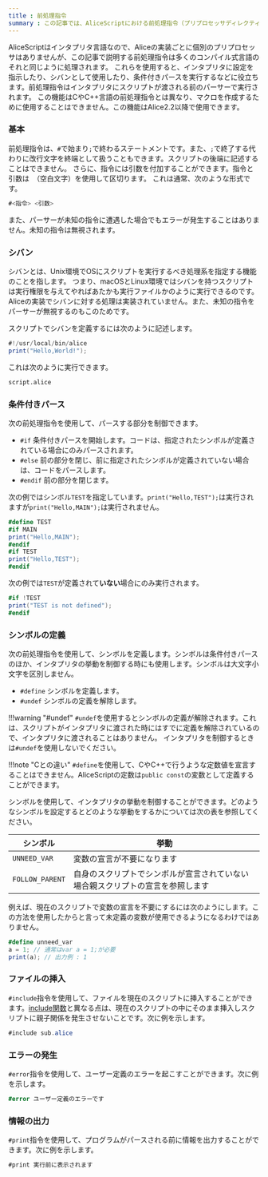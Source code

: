 ```yaml
---
title : 前処理指令
summary : この記事では、AliceScriptにおける前処理指令（プリプロセッサディレクティブ）
---
```


AliceScriptはインタプリタ言語なので、Aliceの実装ごとに個別のプリプロセッサはありませんが、この記事で説明する前処理指令は多くのコンパイル式言語のそれと同じように処理されます。
これらを使用すると、インタプリタに設定を指示したり、シバンとして使用したり、条件付きパースを実行するなどに役立ちます。前処理指令はインタプリタにスクリプトが渡される前のパーサーで実行されます。
この機能はCやC++言語の前処理指令とは異なり、マクロを作成するために使用することはできません。この機能はAlice2.2以降で使用できます。

### 基本
前処理指令は、`#`で始まり`;`で終わるステートメントです。また、`;`で終了する代わりに改行文字を終端として扱うこともできます。スクリプトの後端に記述することはできません。
さらに、指令には引数を付加することができます。指令と引数は` `（空白文字）を使用して区切ります。
これは通常、次のような形式です。

```cs title="AliceScript"
#<指令> <引数>
```

また、パーサーが未知の指令に遭遇した場合でもエラーが発生することはありません。未知の指令は無視されます。

### シバン
シバンとは、Unix環境でOSにスクリプトを実行するべき処理系を指定する機能のことを指します。
つまり、macOSとLinux環境ではシバンを持つスクリプトは実行権限を与えてやればあたかも実行ファイルかのように実行できるのです。
Aliceの実装でシバンに対する処理は実装されていません。また、未知の指令をパーサーが無視するのもこのためです。

スクリプトでシバンを定義するには次のように記述します。

```cs title="script.alice"
#!/usr/local/bin/alice
print("Hello,World!");
```

これは次のように実行できます。

```sh title="シェル"
script.alice
```

### 条件付きパース
次の前処理指令を使用して、パースする部分を制御できます。

- `#if` 条件付きパースを開始します。コードは、指定されたシンボルが定義されている場合にのみパースされます。
- `#else` 前の部分を閉じ、前に指定されたシンボルが定義されていない場合は、コードをパースします。
- `#endif` 前の部分を閉じます。

次の例ではシンボル`TEST`を指定しています。`print("Hello,TEST");`は実行されますが`print("Hello,MAIN");`は実行されません。

```cs title="AliceScript"
#define TEST
#if MAIN
print("Hello,MAIN");
#endif
#if TEST
print("Hello,TEST");
#endif
```

次の例では`TEST`が定義されて**いない**場合にのみ実行されます。

```cs title="AliceScript"
#if !TEST
print("TEST is not defined");
#endif
```

### シンボルの定義
次の前処理指令を使用して、シンボルを定義します。シンボルは条件付きパースのほか、インタプリタの挙動を制御する時にも使用します。シンボルは大文字小文字を区別しません。

- `#define` シンボルを定義します。
- `#undef` シンボルの定義を解除します。

!!!warning "#undef"
    `#undef`を使用するとシンボルの定義が解除されます。これは、スクリプトがインタプリタに渡された時にはすでに定義を解除されているので、インタプリタに渡されることはありません。
    インタプリタを制御するときは`#undef`を使用しないでください。

!!!note "Cとの違い"
    `#define`を使用して、CやC++で行うような定数値を宣言することはできません。AliceScriptの定数は`public const`の変数として定義することができます。

シンボルを使用して、インタプリタの挙動を制御することができます。どのようなシンボルを設定するとどのような挙動をするかについては次の表を参照してください。

|シンボル|挙動|
|---|---|
|`UNNEED_VAR`|変数の宣言が不要になります|
|`FOLLOW_PARENT`|自身のスクリプトでシンボルが宣言されていない場合親スクリプトの宣言を参照します|

例えば、現在のスクリプトで変数の宣言を不要にするには次のようにします。この方法を使用したからと言って未定義の変数が使用できるようになるわけではありません。

```cs title="AliceScript"
#define unneed_var
a = 1; // 通常はvar a = 1;が必要
print(a); // 出力例 : 1
```

### ファイルの挿入
`#include`指令を使用して、ファイルを現在のスクリプトに挿入することができます。[include関数](../api/alice/include.md)と異なる点は、現在のスクリプトの中にそのまま挿入しスクリプトに親子関係を発生させないことです。次に例を示します。

```cs title="AliceScript"
#include sub.alice
```

### エラーの発生
`#error`指令を使用して、ユーザー定義のエラーを起こすことができます。次に例を示します。

```cs title="AliceScript"
#error ユーザー定義のエラーです
```

### 情報の出力
`#print`指令を使用して、プログラムがパースされる前に情報を出力することができます。次に例を示します。

```cs title="AliceScript"
#print 実行前に表示されます
```